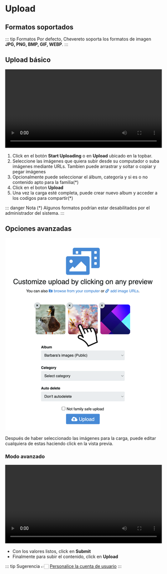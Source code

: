 # Upload

## Formatos soportados

::: tip Formatos
Por defecto, Chevereto soporta los formatos de imagen **JPG, PNG, BMP, GIF, WEBP**.
:::

## Upload básico

<video class="media-screen" width="100%" controls autoplay>
    <source src="../src/manual/upload/upload.webm" type="video/webm">
</video>

1. Click en el botón **Start Uploading** o en **Upload** ubicado en la topbar.
2. Seleccione las imágenes que quiera subir desde su computador o suba imágenes mediante URLs. Tambien puede arrastrar y soltar o copiar y pegar imágenes
3. Opcionalmente puede seleccionar el álbum, categoría y si es o no contenido apto para la familia(*)
4. Click en el boton **Upload**
5. Una vez la carga esté completa, puede crear nuevo album y acceder a los codigos para compartir(*)

::: danger Nota (*)
Algunos formatos podrían estar desabilitados por el administrador del sistema.
:::

## Opciones avanzadas

<img class="media-screen" src="../src/manual/upload/upload_avz.png" width="500"/>

Después de haber seleccionado las imágenes para la carga, puede editar cualquiera de estas haciendo click en la vista previa.

### Modo avanzado

<video class="media-screen" width="100%" controls autoplay>
    <source src="../src/manual/upload/avaz.webm" type="video/webm">
</video>

- Con los valores listos, click en **Submit**
- Finalmente para subir el contenido, click en **Upload**

::: tip Sugerencia
👉🏻 [Personalice la cuenta de usuario](../settings/profile/avatar.md)
:::

